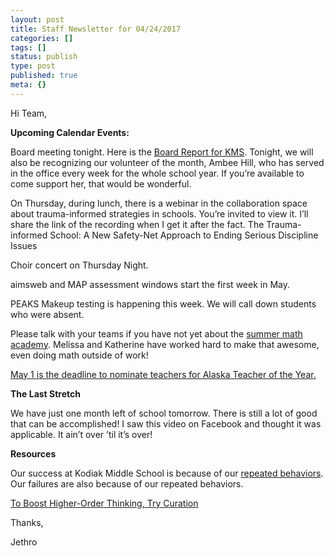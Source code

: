 ```yaml
---
layout: post
title: Staff Newsletter for 04/24/2017
categories: []
tags: []
status: publish
type: post
published: true
meta: {}
---
```


Hi Team,


**Upcoming Calendar Events:**


Board meeting tonight. Here is the 
[Board Report for KMS](http://www.boarddocs.com/ak/kodiak/Board.nsf/files/ALNQKX69BF79/$file/Board%20Report%20KMS.pdf). Tonight, we will also be recognizing our volunteer of the month, Ambee Hill, who has served in the office every week for the whole school year. If you’re available to come support her, that would be wonderful.


On Thursday, during lunch, there is a webinar in the collaboration space about trauma-informed strategies in schools. You’re invited to view it. I’ll share the link of the recording when I get it after the fact. The Trauma-informed School: A New Safety-Net Approach to Ending Serious Discipline Issues


Choir concert on Thursday Night.


aimsweb and MAP assessment windows start the first week in May.


PEAKS Makeup testing is happening this week. We will call down students who were absent.


Please talk with your teams if you have not yet about the 
[summer math academy](https://www.evernote.com/l/AAFFUBfOZxJIHLEdtCg0rGpLzexdxv5-alA). Melissa and Katherine have worked hard to make that awesome, even doing math outside of work!


[May 1 is the deadline to nominate teachers for Alaska Teacher of the Year.](https://www.evernote.com/l/AAHugtp2lYtBtYynznx0s4LHYy63cLXlL6c)


**The Last Stretch**


We have just one month left of school tomorrow. There is still a lot of good that can be accomplished! I saw this video on Facebook and thought it was applicable. It ain’t over ’til it’s over!


**Resources**


Our success at Kodiak Middle School is because of our 
[repeated behaviors](http://sethgodin.typepad.com/seths_blog/2017/04/who-are-we-seeking-to-become.html). Our failures are also because of our repeated behaviors.


[To Boost Higher-Order Thinking, Try Curation](https://www.cultofpedagogy.com/curation/)


Thanks,


Jethro
